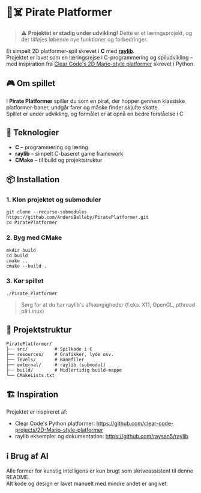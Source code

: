 # 🏴☠️ Pirate Platformer

> ⚠️ **Projektet er stadig under udvikling!** Dette er et læringsprojekt, og der tilføjes løbende nye funktioner og forbedringer.

Et simpelt 2D platformer-spil skrevet i **C** med [**raylib**](https://www.raylib.com/).  
Projektet er lavet som en læringsrejse i C-programmering og spiludvikling – med inspiration fra [Clear Code's 2D Mario-style platformer](https://github.com/clear-code-projects/2D-Mario-style-platformer) skrevet i Python.

## 🎮 Om spillet

I **Pirate Platformer** spiller du som en pirat, der hopper gennem klassiske platformer-baner, undgår farer og måske finder skjulte skatte.  
Spillet er under udvikling, og formålet er at opnå en bedre forståelse i C

## 🧰 Teknologier

- **C** – programmering og læring  
- **raylib** – simpelt C-baseret game framework  
- **CMake** – til build og projektstruktur  

## 📦 Installation
### 1. Klon projektet og submoduler
```code
git clone --recurse-submodules https://github.com/AndersBalleby/PiratePlatformer.git
cd PiratePlatformer
```

### 2. Byg med CMake
```code
mkdir build
cd build
cmake ..
cmake --build .
```
### 3. Kør spillet
```code
./Pirate_Platformer
```
> Sørg for at du har raylib's afhængigheder (f.eks. X11, OpenGL, pthread på Linux)

## 📁 Projektstruktur
```text
PiratePlatformer/
├── src/          # Spilkode i C
├── resources/    # Grafikker, lyde osv.
├── levels/       # Banefiler
├── external/     # raylib (submodul)
├── build/        # Midlertidig build-mappe
└── CMakeLists.txt
```

## 🏗️ Inspiration

Projektet er inspireret af:
- Clear Code's Python platformer: https://github.com/clear-code-projects/2D-Mario-style-platformer
- raylib eksempler og dokumentation: https://github.com/raysan5/raylib

## ℹ️  Brug af AI 

Alle former for kunstig intelligens er kun brugt som skriveassistent til denne README.  
Alt kode og design er lavet manuelt med mindre andet er angivet.


